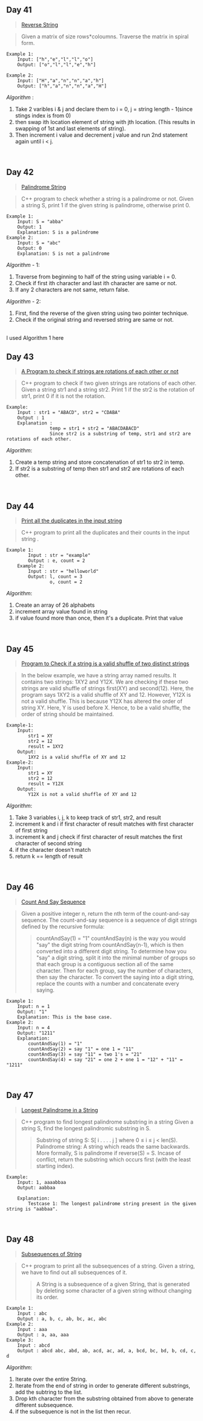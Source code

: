 ## Day 41

> [Reverse String](https://github.com/RajVadeghar/100DaysOfCode/blob/main/strings/Day-41/reverseString.cpp)<br />

> Given a matrix of size rows*coloumns. Traverse the matrix in spiral form.

```
Example 1:
    Input: ["h","e","l","l","o"]
    Output: ["o","l","l","e","h"]

Example 2:
    Input: ["H","a","n","n","a","h"]
    Output: ["h","a","n","n","a","H"]
```

_Algorithm_ :

1. Take 2 varibles i & j and declare them to i = 0, j = string length - 1(since stings index is from 0)
2. then swap ith location element of string with jth location. (This results in swapping of 1st and last elements of string).
3. Then increment i value and decrement j value and run 2nd statement again until i < j. 

<br />

## Day 42

> [Palindrome String](https://github.com/RajVadeghar/100DaysOfCode/blob/main/strings/Day-42/palindromeString.cpp)<br />

> C++ program to check whether a string is a palindrome or not. Given a string S, print 1 if the given string is palindrome, otherwise print 0.

```
Example 1:
    Input: S = "abba"
    Output: 1
    Explanation: S is a palindrome
Example 2:
    Input: S = "abc" 
    Output: 0
    Explanation: S is not a palindrome
```

_Algorithm_ - 1:
1. Traverse from beginning to half of the string using variable i = 0.
2. Check if first ith character and last ith character are same or not.
3. If any 2 characters are not same, return false.

_Algorithm_ - 2:
1. First, find the reverse of the given string using two pointer technique.
2. Check if the original string and reversed string are same or not.
<br />
I used Algorithm 1 here

<br />

## Day 43

> [A Program to check if strings are rotations of each other or not](https://github.com/RajVadeghar/100DaysOfCode/blob/main/strings/Day-43/rotateString.cpp)<br />

> C++ program to check if two given strings are rotations of  each other. Given a string str1 and a string str2. Print 1 if the str2 is the rotation of str1, print 0 if it is not the rotation.

```
Example:                 
    Input : str1 = "ABACD", str2 = "CDABA"
    Output : 1
    Explanation : 
                temp = str1 + str2 = "ABACDABACD"
                Since str2 is a substring of temp, str1 and str2 are rotations of each other.
```

_Algorithm_:
1. Create a temp string and store concatenation of str1 to str2 in temp.
2. If str2 is a substring of temp then str1 and str2 are rotations of each other.

<br />

## Day 44

> [Print all the duplicates in the input string](https://github.com/RajVadeghar/100DaysOfCode/blob/main/strings/Day-44/duplicatesInString.cpp)<br />

> C++ program to print all the duplicates and their counts in the input string .

```
Example 1:
        Input : str = "example"
        Output : e, count = 2
    Example 2:
        Input : str = "helloworld"
        Output: l, count = 3
                o, count = 2
```

_Algorithm_:
1. Create an array of 26 alphabets
2. increment array value found in string
3. if value found more than once, then it's a duplicate. Print that value

<br />

## Day 45

> [Program to Check if a string is a valid shuffle of two distinct strings](https://github.com/RajVadeghar/100DaysOfCode/blob/main/strings/Day-45/shuffleString.cpp)<br />

> In the below example, we have a string array named results. It contains two strings: 1XY2 and Y12X. We are checking if these two strings are valid shuffle of strings first(XY) and second(12). Here, the program says 1XY2 is a valid shuffle of XY and 12. However, Y12X is not a valid shuffle. This is because Y12X has altered the order of string XY. Here, Y is used before X. Hence, to be a valid shuffle, the order of string should be maintained.

```
Example-1:
    Input: 
        str1 = XY
        str2 = 12
        result = 1XY2
    Output:
        1XY2 is a valid shuffle of XY and 12
Example-2:
    Input: 
        str1 = XY
        str2 = 12
        result = Y12X
    Output:
        Y12X is not a valid shuffle of XY and 12
```

_Algorithm_:
1. Take 3 variables i, j, k to keep track of str1, str2, and result
2. increment k and i if first character of result matches with first character of first string 
3. increment k and j check if first character of result matches the first character of second string
4. if the character doesn't match
5. return k == length of result

<br />

## Day 46

> [Count And Say Sequence](https://github.com/RajVadeghar/100DaysOfCode/blob/main/strings/Day-46/countAndSay.cpp)<br />

> Given a positive integer n, return the nth term of the count-and-say sequence. The count-and-say sequence is a sequence of digit strings defined by the recursive formula:
>> countAndSay(1) = "1"
>> countAndSay(n) is the way you would "say" the digit string from countAndSay(n-1), which is then converted into a different digit string.
>> To determine how you "say" a digit string, split it into the minimal number of groups so that each group is a contiguous section all of the same character. 
>> Then for each group, say the number of characters, then say the character. 
>> To convert the saying into a digit string, replace the counts with a number and concatenate every saying.

```
Example 1:
    Input: n = 1
    Output: "1"
    Explanation: This is the base case.
Example 2:
    Input: n = 4
    Output: "1211"
    Explanation:
        countAndSay(1) = "1"
        countAndSay(2) = say "1" = one 1 = "11"
        countAndSay(3) = say "11" = two 1's = "21"
        countAndSay(4) = say "21" = one 2 + one 1 = "12" + "11" = "1211"
```

<br />

## Day 47

> [Longest Palindrome in a String](https://github.com/RajVadeghar/100DaysOfCode/blob/main/strings/Day-47/longestPalindromeSubString.cpp)<br />

> C++ program to find longest palindrome substring in a string Given a string S, find the longest palindromic substring in S.
>> Substring of string S: S[ i . . . . j ] where 0 ≤ i ≤ j < len(S).
>> Palindrome string: A string which reads the same backwards. 
>> More formally, S is palindrome if reverse(S) = S. 
>> Incase of conflict, return the substring which occurs first (with the least starting index).

```
Example:
    Input: 1, aaaabbaa
    Output: aabbaa
    
    Explanation:
        Testcase 1: The longest palindrome string present in the given string is "aabbaa".
```

<br />

## Day 48

> [Subsequences of String](https://github.com/RajVadeghar/100DaysOfCode/blob/main/strings/Day-48/subseqOfString.cpp)<br />

> C++ program to print all the subsequences of a string. Given a string, we have to find out all subsequences of it. 
>> A String is a subsequence of a given String, that is generated by deleting some character of a given string without changing its order.

```
Example 1: 
    Input : abc
    Output : a, b, c, ab, bc, ac, abc
Example 2:
    Input : aaa
    Output : a, aa, aaa
Example 3:
    Input : abcd
    Output : abcd abc, abd, ab, acd, ac, ad, a, bcd, bc, bd, b, cd, c, d
```
_Algorithm_: 
1. Iterate over the entire String.
2. Iterate from the end of string in order to generate different substrings, add the subtring to the list.
3. Drop kth character from the substring obtained from above to generate different subsequence.
4. if the subsequence is not in the list then recur.

<br />